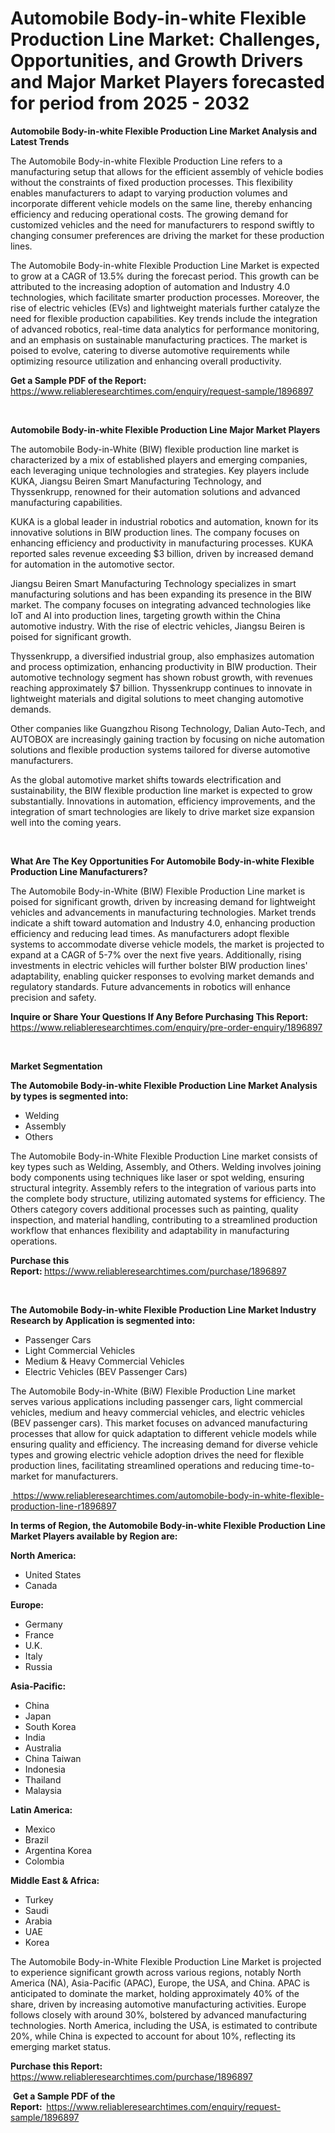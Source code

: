 <p><h1>Automobile Body-in-white Flexible Production Line Market: Challenges, Opportunities, and Growth Drivers and Major Market Players forecasted for period from 2025 - 2032</h1></p><p><strong>Automobile Body-in-white Flexible Production Line Market Analysis and Latest Trends</strong></p>
<p><p>The Automobile Body-in-white Flexible Production Line refers to a manufacturing setup that allows for the efficient assembly of vehicle bodies without the constraints of fixed production processes. This flexibility enables manufacturers to adapt to varying production volumes and incorporate different vehicle models on the same line, thereby enhancing efficiency and reducing operational costs. The growing demand for customized vehicles and the need for manufacturers to respond swiftly to changing consumer preferences are driving the market for these production lines.</p><p>The Automobile Body-in-white Flexible Production Line Market is expected to grow at a CAGR of 13.5% during the forecast period. This growth can be attributed to the increasing adoption of automation and Industry 4.0 technologies, which facilitate smarter production processes. Moreover, the rise of electric vehicles (EVs) and lightweight materials further catalyze the need for flexible production capabilities. Key trends include the integration of advanced robotics, real-time data analytics for performance monitoring, and an emphasis on sustainable manufacturing practices. The market is poised to evolve, catering to diverse automotive requirements while optimizing resource utilization and enhancing overall productivity.</p></p>
<p><strong>Get a Sample PDF of the Report:&nbsp;</strong> <a href="https://www.reliableresearchtimes.com/enquiry/request-sample/1896897?utm_campaign=2665&utm_medium=2&utm_source=Github&utm_content=ia&utm_term=12042025&utm_id=automobile-body-in-white-flexible-production-line">https://www.reliableresearchtimes.com/enquiry/request-sample/1896897</a></p>
<p>&nbsp;</p>
<p><strong>Automobile Body-in-white Flexible Production Line Major Market Players</strong></p>
<p><p>The automobile Body-in-White (BIW) flexible production line market is characterized by a mix of established players and emerging companies, each leveraging unique technologies and strategies. Key players include KUKA, Jiangsu Beiren Smart Manufacturing Technology, and Thyssenkrupp, renowned for their automation solutions and advanced manufacturing capabilities.</p><p>KUKA is a global leader in industrial robotics and automation, known for its innovative solutions in BIW production lines. The company focuses on enhancing efficiency and productivity in manufacturing processes. KUKA reported sales revenue exceeding $3 billion, driven by increased demand for automation in the automotive sector.</p><p>Jiangsu Beiren Smart Manufacturing Technology specializes in smart manufacturing solutions and has been expanding its presence in the BIW market. The company focuses on integrating advanced technologies like IoT and AI into production lines, targeting growth within the China automotive industry. With the rise of electric vehicles, Jiangsu Beiren is poised for significant growth.</p><p>Thyssenkrupp, a diversified industrial group, also emphasizes automation and process optimization, enhancing productivity in BIW production. Their automotive technology segment has shown robust growth, with revenues reaching approximately $7 billion. Thyssenkrupp continues to innovate in lightweight materials and digital solutions to meet changing automotive demands.</p><p>Other companies like Guangzhou Risong Technology, Dalian Auto-Tech, and AUTOBOX are increasingly gaining traction by focusing on niche automation solutions and flexible production systems tailored for diverse automotive manufacturers. </p><p>As the global automotive market shifts towards electrification and sustainability, the BIW flexible production line market is expected to grow substantially. Innovations in automation, efficiency improvements, and the integration of smart technologies are likely to drive market size expansion well into the coming years.</p></p>
<p>&nbsp;</p>
<p><strong>What Are The Key Opportunities For Automobile Body-in-white Flexible Production Line Manufacturers?</strong></p>
<p><p>The Automobile Body-in-White (BIW) Flexible Production Line market is poised for significant growth, driven by increasing demand for lightweight vehicles and advancements in manufacturing technologies. Market trends indicate a shift toward automation and Industry 4.0, enhancing production efficiency and reducing lead times. As manufacturers adopt flexible systems to accommodate diverse vehicle models, the market is projected to expand at a CAGR of 5-7% over the next five years. Additionally, rising investments in electric vehicles will further bolster BIW production lines' adaptability, enabling quicker responses to evolving market demands and regulatory standards. Future advancements in robotics will enhance precision and safety.</p></p>
<p><strong>Inquire or Share Your Questions If Any Before Purchasing This Report:</strong> <a href="https://www.reliableresearchtimes.com/enquiry/pre-order-enquiry/1896897?utm_campaign=2665&utm_medium=2&utm_source=Github&utm_content=ia&utm_term=12042025&utm_id=automobile-body-in-white-flexible-production-line">https://www.reliableresearchtimes.com/enquiry/pre-order-enquiry/1896897</a></p>
<p>&nbsp;</p>
<p><strong>Market Segmentation</strong></p>
<p><strong>The Automobile Body-in-white Flexible Production Line Market Analysis by types is segmented into:</strong></p>
<p><ul><li>Welding</li><li>Assembly</li><li>Others</li></ul></p>
<p><p>The Automobile Body-in-White Flexible Production Line market consists of key types such as Welding, Assembly, and Others. Welding involves joining body components using techniques like laser or spot welding, ensuring structural integrity. Assembly refers to the integration of various parts into the complete body structure, utilizing automated systems for efficiency. The Others category covers additional processes such as painting, quality inspection, and material handling, contributing to a streamlined production workflow that enhances flexibility and adaptability in manufacturing operations.</p></p>
<p><strong>Purchase this Report:&nbsp;</strong><a href="https://www.reliableresearchtimes.com/purchase/1896897?utm_campaign=2665&utm_medium=2&utm_source=Github&utm_content=ia&utm_term=12042025&utm_id=automobile-body-in-white-flexible-production-line">https://www.reliableresearchtimes.com/purchase/1896897</a></p>
<p>&nbsp;</p>
<p><strong>The Automobile Body-in-white Flexible Production Line Market Industry Research by Application is segmented into:</strong></p>
<p><ul><li>Passenger Cars</li><li>Light Commercial Vehicles</li><li>Medium & Heavy Commercial Vehicles</li><li>Electric Vehicles (BEV Passenger Cars)</li></ul></p>
<p><p>The Automobile Body-in-White (BiW) Flexible Production Line market serves various applications including passenger cars, light commercial vehicles, medium and heavy commercial vehicles, and electric vehicles (BEV passenger cars). This market focuses on advanced manufacturing processes that allow for quick adaptation to different vehicle models while ensuring quality and efficiency. The increasing demand for diverse vehicle types and growing electric vehicle adoption drives the need for flexible production lines, facilitating streamlined operations and reducing time-to-market for manufacturers.</p></p>
<p><a href="https://www.reliableresearchtimes.com/automobile-body-in-white-flexible-production-line-r1896897?utm_campaign=2665&utm_medium=2&utm_source=Github&utm_content=ia&utm_term=12042025&utm_id=automobile-body-in-white-flexible-production-line">&nbsp;https://www.reliableresearchtimes.com/automobile-body-in-white-flexible-production-line-r1896897</a></p>
<p><strong>In terms of Region, the Automobile Body-in-white Flexible Production Line Market Players available by Region are:</strong></p>
<p>
    <p> <strong> North America: </strong>
        <ul>
            <li>United States</li>
            <li>Canada</li>
        </ul>
        </p> 
    <p> <strong> Europe: </strong>
        <ul>
            <li>Germany</li>
            <li>France</li>
            <li>U.K.</li>
            <li>Italy</li>
            <li>Russia</li>
        </ul>
        </p> 
    <p> <strong> Asia-Pacific: </strong>
        <ul>
            <li>China</li>
            <li>Japan</li>
            <li>South Korea</li>
            <li>India</li>
            <li>Australia</li>
            <li>China Taiwan</li>
            <li>Indonesia</li>
            <li>Thailand</li>
            <li>Malaysia</li>
        </ul>
        </p> 
    <p> <strong> Latin America: </strong>
        <ul>
            <li>Mexico</li>
            <li>Brazil</li>
            <li>Argentina Korea</li>
            <li>Colombia</li>
        </ul>
        </p> 
    <p> <strong> Middle East & Africa: </strong>
        <ul>
            <li>Turkey</li>
            <li>Saudi</li>
            <li>Arabia</li>
            <li>UAE</li>
            <li>Korea</li>
        </ul>
    </p>
    </p>
<p><p>The Automobile Body-in-White Flexible Production Line Market is projected to experience significant growth across various regions, notably North America (NA), Asia-Pacific (APAC), Europe, the USA, and China. APAC is anticipated to dominate the market, holding approximately 40% of the share, driven by increasing automotive manufacturing activities. Europe follows closely with around 30%, bolstered by advanced manufacturing technologies. North America, including the USA, is estimated to contribute 20%, while China is expected to account for about 10%, reflecting its emerging market status.</p></p>
<p><strong>Purchase this Report: </strong><a href="https://www.reliableresearchtimes.com/purchase/1896897?utm_campaign=2665&utm_medium=2&utm_source=Github&utm_content=ia&utm_term=12042025&utm_id=automobile-body-in-white-flexible-production-line">https://www.reliableresearchtimes.com/purchase/1896897</a></p>
<p>&nbsp;<strong>Get a Sample PDF of the Report:&nbsp;&nbsp;</strong><a href="https://www.reliableresearchtimes.com/enquiry/request-sample/1896897?utm_campaign=2665&utm_medium=2&utm_source=Github&utm_content=ia&utm_term=12042025&utm_id=automobile-body-in-white-flexible-production-line">https://www.reliableresearchtimes.com/enquiry/request-sample/1896897</a></p>
<p><strong></strong></p>
<p><p></p><p></p><p></p></p>
